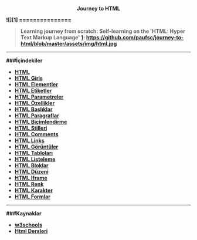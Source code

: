 <p align="center"><b>Journey to HTML </p>
![][1]
===============

>Learning journey from scratch: Self-learning on the 'HTML: Hyper Text Markup Language' 
[1]: https://github.com/paufsc/journey-to-html/blob/master/assets/img/html.jpg


-------------------
###İçindekiler

* [HTML]() 
* [HTML Giriş]()
* [HTML Elementler]()
* [HTML Etiketler]()
* [HTML Parametreler]()
* [HTML Özellikler]()
* [HTML Başlıklar]()
* [HTML Paragraflar]()
* [HTML Biçimlendirme]()
* [HTML Stilleri]()
* [HTML Comments]()
* [HTML Links]()
* [HTML Görüntüler]()
* [HTML Tabloları]()
* [HTML Listeleme]()
* [HTML Bloklar]()
* [HTML Düzeni]()
* [HTML Iframe]()
* [HTML Renk]()
* [HTML Karakter]()
* [HTML Formlar]()


-----------------------
###Kaynaklar

* [w3schools](http://www.w3schools.com/html/)
* [Html Dersleri](http://www.htmldersleri.org/)




[1]: https://github.com/paufsc/journey-to-html/blob/master/assets/img/html.jpg